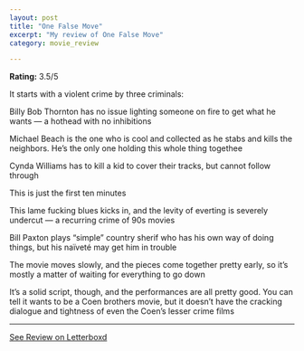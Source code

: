 ```yaml
---
layout: post
title: "One False Move"
excerpt: "My review of One False Move"
category: movie_review

---
```


**Rating:** 3.5/5

It starts with a violent crime by three criminals:

Billy Bob Thornton has no issue lighting someone on fire to get what he wants — a hothead with no inhibitions

Michael Beach is the one who is cool and collected as he stabs and kills the neighbors. He’s the only one holding this whole thing togethee

Cynda Williams has to kill a kid to cover their tracks, but cannot follow through

This is just the first ten minutes

This lame fucking blues kicks in, and the levity of everting is severely undercut — a recurring crime of 90s movies

Bill Paxton plays “simple” country sherif who has his own way of doing things, but his naïveté may get him in trouble

The movie moves slowly, and the pieces come together pretty early, so it’s mostly a matter of waiting for everything to go down

It’s a solid script, though, and the performances are all pretty good. You can tell it wants to be a Coen brothers movie, but it doesn’t have the cracking dialogue and tightness of even the Coen’s lesser crime films

<hr>

[See Review on Letterboxd](https://boxd.it/3YNIlT)
